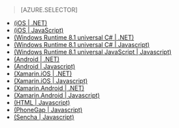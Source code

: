 > [AZURE.SELECTOR]
- [(iOS | .NET)](/zh-cn/documentation/articles/mobile-services-dotnet-backend-ios-get-started/)
- [(iOS | JavaScript)](/zh-cn/documentation/articles/mobile-services-ios-get-started/)
- [(Windows Runtime 8.1 universal C# | .NET)](/zh-cn/documentation/articles/mobile-services-dotnet-backend-windows-store-dotnet-get-started/)
- [(Windows Runtime 8.1 universal C# | Javascript)](/zh-cn/documentation/articles/mobile-services-javascript-backend-windows-store-dotnet-get-started/)
- [(Windows Runtime 8.1 universal JavaScript | Javascript)](/zh-cn/documentation/articles/mobile-services-javascript-backend-windows-store-javascript-get-started/)
- [(Android | .NET)](/zh-cn/documentation/articles/mobile-services-dotnet-backend-android-get-started.md)
- [(Android | Javascript)](/zh-cn/documentation/articles/mobile-services-android-get-started.md)
- [(Xamarin.iOS | .NET)](/zh-cn/documentation/articles/mobile-services-dotnet-backend-xamarin-ios-get-started.md)
- [(Xamarin.iOS | Javascript)](/zh-cn/documentation/articles/partner-xamarin-mobile-services-ios-get-started.md)
- [(Xamarin.Android | .NET)](/zh-cn/documentation/articles/mobile-services-dotnet-backend-xamarin-android-get-started.md)
- [(Xamarin.Android | Javascript)](/zh-cn/documentation/articles/partner-xamarin-mobile-services-android-get-started.md)
- [(HTML | Javascript)](/zh-cn/documentation/articles/mobile-services-html-get-started/)
- [(PhoneGap | Javascript)](/zh-cn/documentation/articles/mobile-services-javascript-backend-phonegap-get-started/)
- [(Sencha | Javascript)](/zh-cn/documentation/articles/partner-sencha-mobile-services-get-started/)

<!---HONumber=82-->